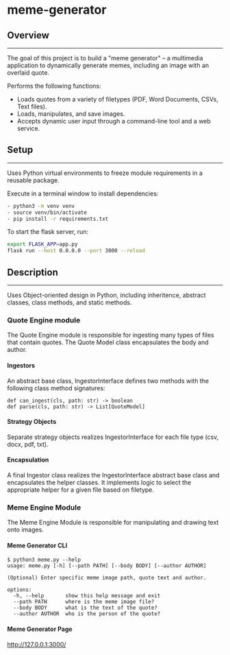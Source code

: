 # meme-generator

## Overview
---
The goal of this project is to build a "meme generator" – a multimedia application to dynamically generate memes, including an image with an overlaid quote.

Performs the following functions:
- Loads quotes from a variety of filetypes (PDF, Word Documents, CSVs, Text files).  
- Loads, manipulates, and save images.
- Accepts dynamic user input through a command-line tool and a web service. 

## Setup
---
Uses Python virtual environments to freeze module requirements in a reusable package. 

Execute in a terminal window to install dependencies:
```sh
- python3 -m venv venv
- source venv/bin/activate
- pip install -r requirements.txt
```

To start the flask server, run:
```sh
export FLASK_APP=app.py
flask run --host 0.0.0.0 --port 3000 --reload
```


## Description
---
Uses Object-oriented design in Python, including inheritence, abstract classes, class methods, and static methods.

### Quote Engine module

The Quote Engine module is responsible for ingesting many types of files that contain quotes. The Quote Model class encapsulates the body and author.

#### Ingestors
An abstract base class, IngestorInterface defines two methods with the following class method signatures:

```
def can_ingest(cls, path: str) -> boolean
def parse(cls, path: str) -> List[QuoteModel]
```
#### Strategy Objects

Separate strategy objects realizes IngestorInterface for each file type (csv, docx, pdf, txt).

#### Encapsulation

A final Ingestor class realizes the IngestorInterface abstract base class and encapsulates the helper classes. It implements logic to select the appropriate helper for a given file based on filetype.

### Meme Engine Module

The Meme Engine Module is responsible for manipulating and drawing text onto images. 

#### Meme Generator CLI
```
$ python3 meme.py --help
usage: meme.py [-h] [--path PATH] [--body BODY] [--author AUTHOR]

(Optional) Enter specific meme image path, quote text and author.

options:
  -h, --help       show this help message and exit
  --path PATH      where is the meme image file?
  --body BODY      what is the text of the quote?
  --author AUTHOR  who is the person of the quote?
  ```

#### Meme Generator Page
http://127.0.0.1:3000/
